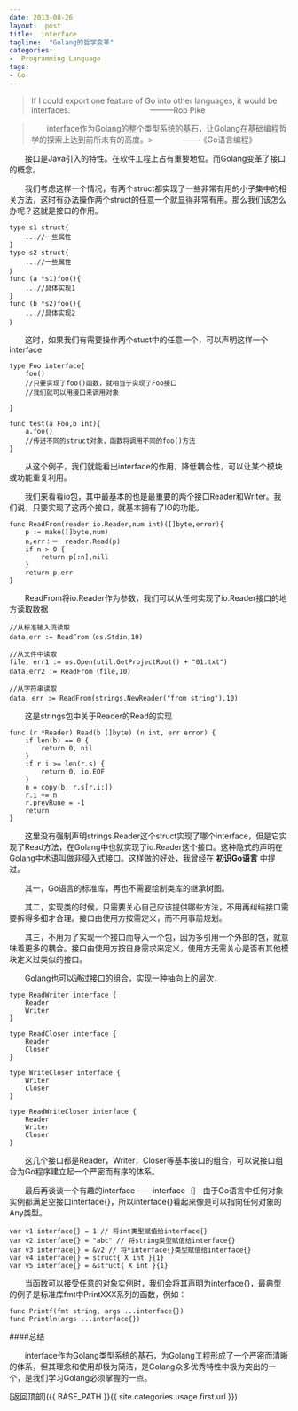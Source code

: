 ```yaml
---
date: 2013-08-26
layout:  post
title:  interface
tagline:  "Golang的哲学变革"
categories:
-  Programming Language
tags:
- Go
---
```


> If I could export one feature of Go into other languages, it would be interfaces.
> &emsp;&emsp;&emsp;&emsp;&emsp;&emsp;&emsp;&emsp;&emsp;&emsp;———Rob Pike

>&emsp;&emsp;interface作为Golang的整个类型系统的基石，让Golang在基础编程哲学的探索上达到前所未有的高度。>&emsp;&emsp;&emsp;&emsp;——《Go语言编程》

&emsp;&emsp;接口是Java引入的特性。在软件工程上占有重要地位。而Golang变革了接口的概念。

&emsp;&emsp;我们考虑这样一个情况，有两个struct都实现了一些非常有用的小子集中的相关方法，这时有办法操作两个struct的任意一个就显得非常有用。那么我们该怎么办呢？这就是接口的作用。

	type s1 struct{
		...//一些属性
	}
	type s2 struct{
		...//一些属性
	｝
	func (a *s1)foo(){
		...//具体实现1
	}
	func (b *s2)foo(){
		...//具体实现2
	｝

&emsp;&emsp;这时，如果我们有需要操作两个stuct中的任意一个，可以声明这样一个interface

	type Foo interface{
		foo()
		//只要实现了foo()函数，就相当于实现了Foo接口 
		//我们就可以用接口来调用对象

	}
	
	func test(a Foo,b int){
		a.foo()
		//传进不同的struct对象，函数将调用不同的foo()方法
	}
	

&emsp;&emsp;从这个例子，我们就能看出interface的作用，降低耦合性，可以让某个模块或功能重复利用。

&emsp;&emsp;我们来看看io包，其中最基本的也是最重要的两个接口Reader和Writer。我们说，只要实现了这两个接口，就基本拥有了IO的功能。

	func ReadFrom(reader io.Reader,num int)([]byte,error){
		p := make([]byte,num)
		n,err：＝　reader.Read(p)
		if n > 0 {
 			return p[:n],nill
		}
		return p,err
	}

&emsp;&emsp;ReadFrom将io.Reader作为参数，我们可以从任何实现了io.Reader接口的地方读取数据

	//从标准输入流读取
	data,err := ReadFrom（os.Stdin,10)

	//从文件中读取
	file, err1 := os.Open(util.GetProjectRoot() + "01.txt")
	data,err2 := ReadFrom（file,10)

	//从字符串读取
	data，err := ReadFrom(strings.NewReader("from string"),10)

&emsp;&emsp;这是strings包中关于Reader的Read的实现

	func (r *Reader) Read(b []byte) (n int, err error) {
		if len(b) == 0 {
			return 0, nil
		}
		if r.i >= len(r.s) {
			return 0, io.EOF
		}
		n = copy(b, r.s[r.i:])
		r.i += n
		r.prevRune = -1
		return
	}

&emsp;&emsp;这里没有强制声明strings.Reader这个struct实现了哪个interface，但是它实现了Read方法，在Golang中也就实现了io.Reader这个接口。这种隐式的声明在Golang中术语叫做非侵入式接口。这样做的好处，我曾经在 **初识Go语言** 中提过。

&emsp;&emsp;其一，Go语言的标准库，再也不需要绘制类库的继承树图。

&emsp;&emsp;其二，实现类的时候，只需要关心自己应该提供哪些方法，不用再纠结接口需要拆得多细才合理。接口由使用方按需定义，而不用事前规划。

&emsp;&emsp;其三，不用为了实现一个接口而导入一个包，因为多引用一个外部的包，就意味着更多的耦合。接口由使用方按自身需求来定义，使用方无需关心是否有其他模块定义过类似的接口。

&emsp;&emsp;Golang也可以通过接口的组合，实现一种抽向上的层次，

	type ReadWriter interface {
		Reader
		Writer
	}

	type ReadCloser interface {
		Reader
		Closer
	}

	type WriteCloser interface {
		Writer
		Closer
	}

	type ReadWriteCloser interface {
		Reader
		Writer
		Closer
	}

&emsp;&emsp;这几个接口都是Reader，Writer，Closer等基本接口的组合，可以说接口组合为Go程序建立起一个严密而有序的体系。

&emsp;&emsp;最后再谈谈一个有趣的interface ——interface｛｝
由于Go语言中任何对象实例都满足空接口interface{}，所以interface{}看起来像是可以指向任何对象的Any类型。
	
	var v1 interface{} = 1 // 将int类型赋值给interface{}
	var v2 interface{} = "abc" // 将string类型赋值给interface{}
	var v3 interface{} = &v2 // 将*interface{}类型赋值给interface{}
	var v4 interface{} = struct{ X int }{1}
	var v5 interface{} = &struct{ X int }{1}

&emsp;&emsp;当函数可以接受任意的对象实例时，我们会将其声明为interface{}，最典型的例子是标准库fmt中PrintXXX系列的函数，例如：
	
	func Printf(fmt string, args ...interface{})
	func Println(args ...interface{})

####总结

&emsp;&emsp;interface作为Golang类型系统的基石，为Golang工程形成了一个严密而清晰的体系，但其理念和使用却极为简洁，是Golang众多优秀特性中极为突出的一个，是我们学习Golang必须掌握的一点。


[返回顶部]({{ BASE_PATH }}{{ site.categories.usage.first.url }})
